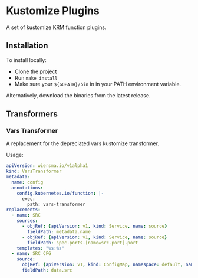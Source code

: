 # Kustomize Plugins

A set of kustomize KRM function plugins.

## Installation

To install locally:
* Clone the project
* Run `make install`
* Make sure your `${GOPATH}/bin` in in your PATH environment variable.

Alternatively, download the binaries from the latest release.

## Transformers

### Vars Transformer

A replacement for the depreciated vars kustomize transformer.

Usage:

```yaml
apiVersion: wiersma.io/v1alpha1
kind: VarsTransformer
metadata:
  name: config
  annotations:
    config.kubernetes.io/function: |-
      exec:
        path: vars-transformer
replacements:
  - name: SRC
    sources:
      - objRef: {apiVersion: v1, kind: Service, name: source}
        fieldPath: metadata.name
      - objRef: {apiVersion: v1, kind: Service, name: source}
        fieldPath: spec.ports.[name=src-port].port
    templates: "%s:%s"
  - name: SRC_CFG
    source:
      objRef: {apiVersion: v1, kind: ConfigMap, namespace: default, name: config}
      fieldPath: data.src
```
